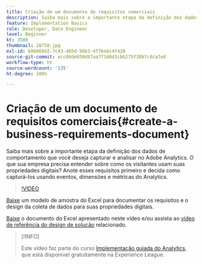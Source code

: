 ```yaml
---
title: Criação de um documento de requisitos comerciais
description: Saiba mais sobre a importante etapa da definição dos dados de comportamento que você deseja capturar e analisar no Adobe Analytics.
feature: Implementation Basics
role: Developer, Data Engineer
level: Beginner
kt: 3580
thumbnail: 28758.jpg
exl-id: b86869d2-7c43-485d-98b3-4f7bebc4f420
source-git-commit: ecc86de650d87aa7f3d8d1cb6275f38b7cdca7e0
workflow-type: ht
source-wordcount: '135'
ht-degree: 100%

---
```


# Criação de um documento de requisitos comerciais{#create-a-business-requirements-document}

Saiba mais sobre a importante etapa da definição dos dados de comportamento que você deseja capturar e analisar no Adobe Analytics. O que sua empresa precisa entender sobre como os visitantes usam suas propriedades digitais? Anote esses requisitos primeiro e decida como capturá-los usando eventos, dimensões e métricas do Analytics.

>[!VIDEO](https://video.tv.adobe.com/v/28758/?quality=12&learn=on)

[Baixe](assets/aa-implementation-playbook.xlsx) um modelo de amostra do Excel para documentar os requisitos e o design da coleta de dados para suas propriedades digitais.

[Baixe](assets/geometrixx-clothiers-brd-sdr.xlsx) o documento do Excel apresentado neste vídeo e/ou assista ao [vídeo de referência do design de solução](creating-and-maintaining-an-sdr.md) relacionado.

>[!INFO]
>
> Este vídeo faz parte do curso [Implementação guiada do Analytics](https://experienceleague.adobe.com/?recommended=Analytics-D-1-2019.1), que está disponível gratuitamente na Experience League.
